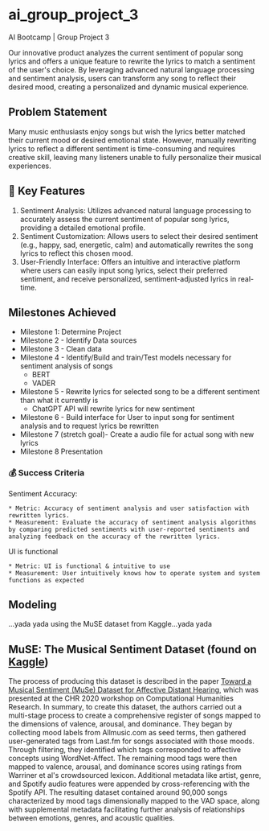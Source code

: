 # ai_group_project_3
AI Bootcamp | Group Project 3

Our innovative product analyzes the current sentiment of popular song lyrics and offers a unique feature to rewrite the lyrics to match a sentiment of the user's choice. By leveraging advanced natural language processing and sentiment analysis, users can transform any song to reflect their desired mood, creating a personalized and dynamic musical experience.

## Problem Statement

Many music enthusiasts enjoy songs but wish the lyrics better matched their current mood or desired emotional state. However, manually rewriting lyrics to reflect a different sentiment is time-consuming and requires creative skill, leaving many listeners unable to fully personalize their musical experiences.

## 🔑 Key Features

1. Sentiment Analysis: Utilizes advanced natural language processing to accurately assess the current sentiment of popular song lyrics, providing a detailed emotional profile.
2. Sentiment Customization: Allows users to select their desired sentiment (e.g., happy, sad, energetic, calm) and automatically rewrites the song lyrics to reflect this chosen mood.
3. User-Friendly Interface: Offers an intuitive and interactive platform where users can easily input song lyrics, select their preferred sentiment, and receive personalized, sentiment-adjusted lyrics in real-time.

## Milestones Achieved 

* Milestone 1: Determine Project
* Milestone 2 - Identify Data sources
* Milestone 3 - Clean data
* Milestone 4 - Identify/Build and train/Test models necessary for sentiment analysis of songs
    * BERT
    * VADER
* Milestone 5 - Rewrite lyrics for selected song to be a different sentiment than what it currently is
    * ChatGPT API will rewrite lyrics for new sentiment 
* Milestone 6 - Build interface for User to input song for sentiment analysis and to request lyrics be rewritten
* Milestone 7 (stretch goal)- Create a audio file for actual song with new lyrics
* Milestone 8 Presentation

### 💰 Success Criteria

Sentiment Accuracy:

    * Metric: Accuracy of sentiment analysis and user satisfaction with rewritten lyrics.
    * Measurement: Evaluate the accuracy of sentiment analysis algorithms by comparing predicted sentiments with user-reported sentiments and analyzing feedback on the accuracy of the rewritten lyrics.

UI is functional 

    * Metric: UI is functional & intuitive to use 
    * Measurement: User intuitively knows how to operate system and system functions as expected 

## Modeling 
...yada yada using the MuSE dataset from Kaggle...yada yada

## MuSE: The Musical Sentiment Dataset (found on [Kaggle](https://www.kaggle.com/datasets/cakiki/muse-the-musical-sentiment-dataset))

The process of producing this dataset is described in the paper [Toward a Musical Sentiment (MuSe) Dataset for Affective Distant Hearing](https://www.academia.edu/75793892/Toward_a_Musical_Sentiment_MuSe_Dataset_for_Affective_Distant_Hearing), which was presented at the CHR 2020 workshop on Computational Humanities Research.
In summary, to create this dataset, the authors carried out a multi-stage process to create a comprehensive register of songs mapped to the dimensions of valence, arousal, and dominance. They began by collecting mood labels from Allmusic.com as seed terms, then gathered user-generated tags from Last.fm for songs associated with those moods. Through filtering, they identified which tags corresponded to affective concepts using WordNet-Affect. The remaining mood tags were then mapped to valence, arousal, and dominance scores using ratings from Warriner et al's crowdsourced lexicon. Additional metadata like artist, genre, and Spotify audio features were appended by cross-referencing with the Spotify API. The resulting dataset contained around 90,000 songs characterized by mood tags dimensionally mapped to the VAD space, along with supplemental metadata facilitating further analysis of relationships between emotions, genres, and acoustic qualities.





